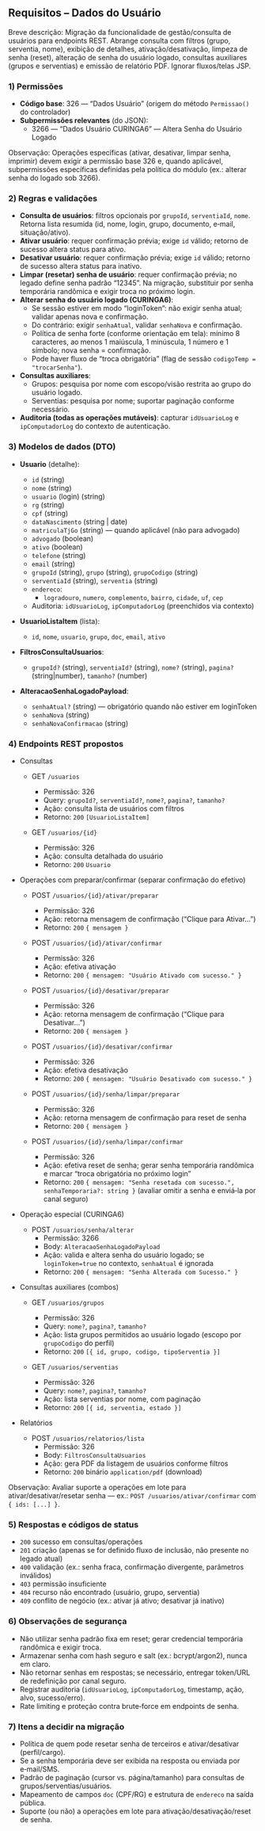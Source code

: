 ## Requisitos – Dados do Usuário

Breve descrição: Migração da funcionalidade de gestão/consulta de usuários para endpoints REST. Abrange consulta com filtros (grupo, serventia, nome), exibição de detalhes, ativação/desativação, limpeza de senha (reset), alteração de senha do usuário logado, consultas auxiliares (grupos e serventias) e emissão de relatório PDF. Ignorar fluxos/telas JSP.

### 1) Permissões
- **Código base**: 326 — “Dados Usuário” (origem do método `Permissao()` do controlador)
- **Subpermissões relevantes** (do JSON):
  - 3266 — “Dados Usuário CURINGA6” — Altera Senha do Usuário Logado

Observação: Operações específicas (ativar, desativar, limpar senha, imprimir) devem exigir a permissão base 326 e, quando aplicável, subpermissões específicas definidas pela política do módulo (ex.: alterar senha do logado sob 3266).

### 2) Regras e validações
- **Consulta de usuários**: filtros opcionais por `grupoId`, `serventiaId`, `nome`. Retorna lista resumida (id, nome, login, grupo, documento, e‑mail, situação/ativo).
- **Ativar usuário**: requer confirmação prévia; exige `id` válido; retorno de sucesso altera status para ativo.
- **Desativar usuário**: requer confirmação prévia; exige `id` válido; retorno de sucesso altera status para inativo.
- **Limpar (resetar) senha de usuário**: requer confirmação prévia; no legado define senha padrão “12345”. Na migração, substituir por senha temporária randômica e exigir troca no próximo login.
- **Alterar senha do usuário logado (CURINGA6)**:
  - Se sessão estiver em modo “loginToken”: não exigir senha atual; validar apenas nova e confirmação.
  - Do contrário: exigir `senhaAtual`, validar `senhaNova` e confirmação.
  - Política de senha forte (conforme orientação em tela): mínimo 8 caracteres, ao menos 1 maiúscula, 1 minúscula, 1 número e 1 símbolo; nova senha = confirmação.
  - Pode haver fluxo de “troca obrigatória” (flag de sessão `codigoTemp = "trocarSenha"`).
- **Consultas auxiliares**:
  - Grupos: pesquisa por nome com escopo/visão restrita ao grupo do usuário logado.
  - Serventias: pesquisa por nome; suportar paginação conforme necessário.
- **Auditoria (todas as operações mutáveis)**: capturar `idUsuarioLog` e `ipComputadorLog` do contexto de autenticação.

### 3) Modelos de dados (DTO)
- **Usuario** (detalhe):
  - `id` (string)
  - `nome` (string)
  - `usuario` (login) (string)
  - `rg` (string)
  - `cpf` (string)
  - `dataNascimento` (string | date)
  - `matriculaTjGo` (string) — quando aplicável (não para advogado)
  - `advogado` (boolean)
  - `ativo` (boolean)
  - `telefone` (string)
  - `email` (string)
  - `grupoId` (string), `grupo` (string), `grupoCodigo` (string)
  - `serventiaId` (string), `serventia` (string)
  - `endereco`:
    - `logradouro`, `numero`, `complemento`, `bairro`, `cidade`, `uf`, `cep`
  - Auditoria: `idUsuarioLog`, `ipComputadorLog` (preenchidos via contexto)

- **UsuarioListaItem** (lista):
  - `id`, `nome`, `usuario`, `grupo`, `doc`, `email`, `ativo`

- **FiltrosConsultaUsuarios**:
  - `grupoId?` (string), `serventiaId?` (string), `nome?` (string), `pagina?` (string|number), `tamanho?` (number)

- **AlteracaoSenhaLogadoPayload**:
  - `senhaAtual?` (string) — obrigatório quando não estiver em loginToken
  - `senhaNova` (string)
  - `senhaNovaConfirmacao` (string)

### 4) Endpoints REST propostos

- Consultas
  - GET `/usuarios`
    - Permissão: 326
    - Query: `grupoId?`, `serventiaId?`, `nome?`, `pagina?`, `tamanho?`
    - Ação: consulta lista de usuários com filtros
    - Retorno: `200` `[UsuarioListaItem]`

  - GET `/usuarios/{id}`
    - Permissão: 326
    - Ação: consulta detalhada do usuário
    - Retorno: `200` `Usuario`

- Operações com preparar/confirmar (separar confirmação do efetivo)
  - POST `/usuarios/{id}/ativar/preparar`
    - Permissão: 326
    - Ação: retorna mensagem de confirmação (“Clique para Ativar...”)
    - Retorno: `200` `{ mensagem }`
  - POST `/usuarios/{id}/ativar/confirmar`
    - Permissão: 326
    - Ação: efetiva ativação
    - Retorno: `200` `{ mensagem: "Usuário Ativado com sucesso." }`

  - POST `/usuarios/{id}/desativar/preparar`
    - Permissão: 326
    - Ação: retorna mensagem de confirmação (“Clique para Desativar...”) 
    - Retorno: `200` `{ mensagem }`
  - POST `/usuarios/{id}/desativar/confirmar`
    - Permissão: 326
    - Ação: efetiva desativação
    - Retorno: `200` `{ mensagem: "Usuário Desativado com sucesso." }`

  - POST `/usuarios/{id}/senha/limpar/preparar`
    - Permissão: 326
    - Ação: retorna mensagem de confirmação para reset de senha
    - Retorno: `200` `{ mensagem }`
  - POST `/usuarios/{id}/senha/limpar/confirmar`
    - Permissão: 326
    - Ação: efetiva reset de senha; gerar senha temporária randômica e marcar “troca obrigatória no próximo login”
    - Retorno: `200` `{ mensagem: "Senha resetada com sucesso.", senhaTemporaria?: string }` (avaliar omitir a senha e enviá‑la por canal seguro)

- Operação especial (CURINGA6)
  - POST `/usuarios/senha/alterar`
    - Permissão: 3266
    - Body: `AlteracaoSenhaLogadoPayload`
    - Ação: valida e altera senha do usuário logado; se `loginToken=true` no contexto, `senhaAtual` é ignorada
    - Retorno: `200` `{ mensagem: "Senha Alterada com Sucesso." }`

- Consultas auxiliares (combos)
  - GET `/usuarios/grupos`
    - Permissão: 326
    - Query: `nome?`, `pagina?`, `tamanho?`
    - Ação: lista grupos permitidos ao usuário logado (escopo por `grupoCodigo` do perfil)
    - Retorno: `200` `[{ id, grupo, codigo, tipoServentia }]`

  - GET `/usuarios/serventias`
    - Permissão: 326
    - Query: `nome?`, `pagina?`, `tamanho?`
    - Ação: lista serventias por nome, com paginação
    - Retorno: `200` `[{ id, serventia, estado }]`

- Relatórios
  - POST `/usuarios/relatorios/lista`
    - Permissão: 326
    - Body: `FiltrosConsultaUsuarios`
    - Ação: gera PDF da listagem de usuários conforme filtros
    - Retorno: `200` binário `application/pdf` (download)

Observação: Avaliar suporte a operações em lote para ativar/desativar/resetar senha — ex.: `POST /usuarios/ativar/confirmar` com `{ ids: [...] }`.

### 5) Respostas e códigos de status
- `200` sucesso em consultas/operações
- `201` criação (apenas se for definido fluxo de inclusão, não presente no legado atual)
- `400` validação (ex.: senha fraca, confirmação divergente, parâmetros inválidos)
- `403` permissão insuficiente
- `404` recurso não encontrado (usuário, grupo, serventia)
- `409` conflito de negócio (ex.: ativar já ativo; desativar já inativo)

### 6) Observações de segurança
- Não utilizar senha padrão fixa em reset; gerar credencial temporária randômica e exigir troca.
- Armazenar senha com hash seguro e salt (ex.: bcrypt/argon2), nunca em claro.
- Não retornar senhas em respostas; se necessário, entregar token/URL de redefinição por canal seguro.
- Registrar auditoria (`idUsuarioLog`, `ipComputadorLog`, timestamp, ação, alvo, sucesso/erro).
- Rate limiting e proteção contra brute‑force em endpoints de senha.

### 7) Itens a decidir na migração
- Política de quem pode resetar senha de terceiros e ativar/desativar (perfil/cargo).
- Se a senha temporária deve ser exibida na resposta ou enviada por e‑mail/SMS.
- Padrão de paginação (cursor vs. página/tamanho) para consultas de grupos/serventias/usuários.
- Mapeamento de campos `doc` (CPF/RG) e estrutura de `endereco` na saída pública.
- Suporte (ou não) a operações em lote para ativação/desativação/reset de senha.


